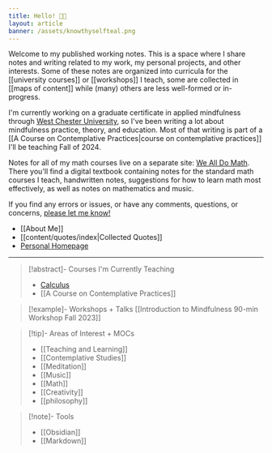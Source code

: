 ```yaml
---
title: Hello! 👋🏼
layout: article
banner: /assets/knowthyselfteal.png
---
```


Welcome to my published working notes. This is a space where I share notes and writing related to my work, my personal projects, and other interests. Some of these notes are organized into curricula for the [[university courses]] or [[workshops]] I teach, some are collected in [[maps of content]] while (many) others are less well-formed or in-progress. 

I'm currently working on a graduate certificate in applied mindfulness through [West Chester University](https://www.wcupa.edu/healthSciences/contemplativeStudies/), so I've been writing a lot about mindfulness practice, theory, and education. Most of that writing is part of a [[A Course on Contemplative Practices|course on contemplative practices]] I'll be teaching Fall of 2024. 

Notes for all of my math courses live on a separate site: [We All Do Math](https://wealldomath.com). There you'll find a digital textbook containing notes for the standard math courses I teach, handwritten notes, suggestions for how to learn math most effectively, as well as notes on mathematics and music.  

If you find any errors or issues, or have any comments, questions, or concerns, [please let me know!](mailto:papadopoulos.dimitri@gmail.com) 

- [[About Me]]
- [[content/quotes/index|Collected Quotes]]
- [Personal Homepage](https://www.dimitripapadopoulos.com)

---

> [!abstract]- Courses I'm Currently Teaching
> - [Calculus](https://wealldomath.com)
> - [[A Course on Contemplative Practices]] 

> [!example]- Workshops + Talks
> [[Introduction to Mindfulness 90-min Workshop Fall 2023]]

> [!tip]- Areas of Interest + MOCs
> - [[Teaching and Learning]]
> - [[Contemplative Studies]]
> - [[Meditation]]
> - [[Music]]
> - [[Math]]
> - [[Creativity]]
> - [[philosophy]]

> [!note]- Tools
> - [[Obsidian]]
> - [[Markdown]]

